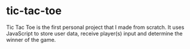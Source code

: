 # tic-tac-toe
Tic Tac Toe is the first personal project that I made from scratch. It uses JavaScript to store user data, receive player(s) input and determine the winner of the game. 
